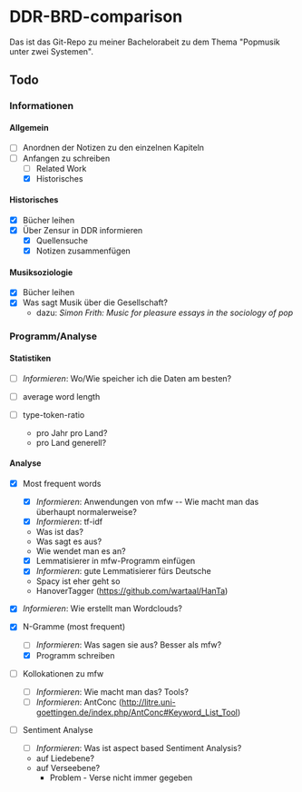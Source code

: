 # DDR-BRD-comparison

Das ist das Git-Repo zu meiner Bachelorabeit zu dem Thema "Popmusik unter zwei Systemen".

## Todo

### Informationen

#### Allgemein

- [ ] Anordnen der Notizen zu den einzelnen Kapiteln
- [ ] Anfangen zu schreiben
  - [ ] Related Work
  - [X] Historisches

#### Historisches

- [X] Bücher leihen
- [X] Über Zensur in DDR informieren
  - [X] Quellensuche
  - [X] Notizen zusammenfügen
  
#### Musiksoziologie

- [X] Bücher leihen
- [X] Was sagt Musik über die Gesellschaft?
  - dazu: *Simon Frith: Music for pleasure essays in the sociology of pop*
  
### Programm/Analyse

#### Statistiken

- [ ] *Informieren*: Wo/Wie speicher ich die Daten am besten?
- [ ] average word length

- [ ] type-token-ratio
  - pro Jahr pro Land?
  - pro Land generell?

#### Analyse

- [X] Most frequent words
  - [X] *Informieren*: Anwendungen von mfw -- Wie macht man das überhaupt normalerweise?
  - [X] *Informieren*: tf-idf
  - Was ist das?
  - Was sagt es aus?
  - Wie wendet man es an?
  - [X] Lemmatisierer in mfw-Programm einfügen
  - [X] *Informieren*: gute Lemmatisierer fürs Deutsche  
  - Spacy ist eher geht so
  - HanoverTagger (<https://github.com/wartaal/HanTa>)

- [X] *Informieren*: Wie erstellt man Wordclouds?
  
- [X] N-Gramme (most frequent)
  - [ ] *Informieren*: Was sagen sie aus? Besser als mfw?
  - [X] Programm schreiben
  
- [ ] Kollokationen zu mfw
  - [ ] *Informieren*: Wie macht man das? Tools?
  - [ ] *Informieren*: AntConc (<http://litre.uni-goettingen.de/index.php/AntConc#Keyword_List_Tool>)

- [ ] Sentiment Analyse
  - [ ] *Informieren*: Was ist aspect based Sentiment Analysis?
  - auf Liedebene?
  - auf Verseebene?
    - Problem - Verse nicht immer gegeben
  